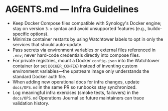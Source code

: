 # AGENTS.md — Infra Guidelines

- Keep Docker Compose files compatible with Synology's Docker engine; stay on version `3.x` syntax and avoid unsupported features (e.g., buildx-specific options).
- Minimize container restarts by using Watchtower labels to opt in only the services that should auto-update.
- Pass secrets via environment variables or external files referenced in `.env`; never hard-code credentials directly into compose files.
- For private registries, mount a Docker `config.json` into the Watchtower container (or set `DOCKER_CONFIG`) instead of inventing custom environment variables—the upstream image only understands the standard Docker auth file.
- When adding new operational docs for infra changes, update `docs/OPS.md` in the same PR so runbooks stay synchronized.
- Log meaningful infra exercises (smoke tests, failovers) in the `docs/OPS.md` Operations Journal so future maintainers can trace validation history.
